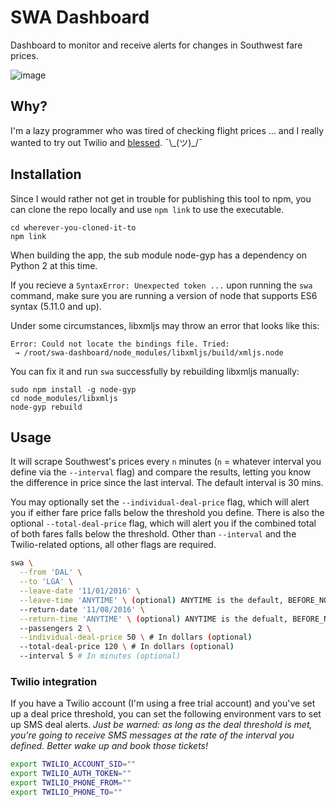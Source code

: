 # SWA Dashboard
Dashboard to monitor and receive alerts for changes in Southwest fare prices.

![image](https://cloud.githubusercontent.com/assets/6979737/17744714/99f15da2-646e-11e6-8f13-60c716f1e865.png)

## Why?
I'm a lazy programmer who was tired of checking flight prices … and I really wanted
to try out Twilio and [blessed](https://github.com/chjj/blessed/). ¯\\\_(ツ)\_/¯

## Installation
Since I would rather not get in trouble for publishing this tool to npm, you can clone the repo locally and use `npm link` to use the executable.
```
cd wherever-you-cloned-it-to
npm link
```

When building the app, the sub module node-gyp has a dependency on Python 2 at this time. 

If you recieve a ``SyntaxError: Unexpected token ...`` upon running the `swa` command, make sure you are running a version of node that supports ES6 syntax (5.11.0 and up). 

Under some circumstances, libxmljs may throw an error that looks like this:
```
Error: Could not locate the bindings file. Tried:
 → /root/swa-dashboard/node_modules/libxmljs/build/xmljs.node
```
You can fix it and run `swa` successfully by rebuilding libxmljs manually:
```
sudo npm install -g node-gyp
cd node_modules/libxmljs
node-gyp rebuild
```

## Usage
It will scrape Southwest's prices every `n` minutes (`n` = whatever interval you
define via the `--interval` flag) and compare the results, letting you know the
difference in price since the last interval. The default interval is 30 mins.

You may optionally set the `--individual-deal-price` flag, which will alert you
if either fare price falls below the threshold you define. There is also the
optional `--total-deal-price` flag, which will alert you if the combined total
of both fares falls below the threshold. Other than `--interval` and the
Twilio-related options, all other flags are required.

```bash
swa \
  --from 'DAL' \
  --to 'LGA' \
  --leave-date '11/01/2016' \
  --leave-time 'ANYTIME' \ (optional) ANYTIME is the default, BEFORE_NOON, NOON_TO_6PM, AFTER_6PM are the other options
  --return-date '11/08/2016' \
  --return-time 'ANYTIME' \ (optional) ANYTIME is the defualt, BEFORE_NOON, NOON_TO_6PM, AFTER_6PM are the other options
  --passengers 2 \
  --individual-deal-price 50 \ # In dollars (optional)
  --total-deal-price 120 \ # In dollars (optional)
  --interval 5 # In minutes (optional)
```

### Twilio integration
If you have a Twilio account (I'm using a free trial account) and you've set up
a deal price threshold, you can set the following environment vars to set up SMS
deal alerts. _Just be warned: as long as the deal threshold is met, you're going
to receive SMS messages at the rate of the interval you defined. Better wake up
and book those tickets!_

```bash
export TWILIO_ACCOUNT_SID=""
export TWILIO_AUTH_TOKEN=""
export TWILIO_PHONE_FROM=""
export TWILIO_PHONE_TO=""
```
